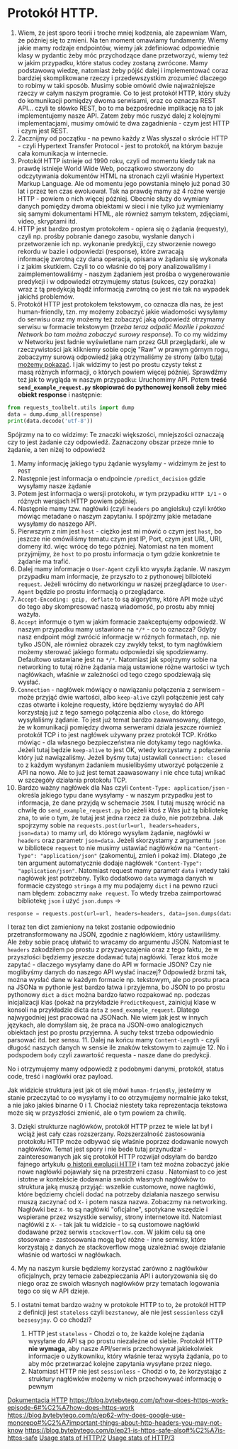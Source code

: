 # Protokół HTTP.

1. Wiem, że jest sporo teorii i troche mniej kodzenia, ale zapewniam Wam, że później się to zmieni. Na ten moment omawiamy fundamenty. Wiemy jakie mamy rodzaje endpointów, wiemy jak zdefiniować odpowiednie klasy w pydantic żeby móc przychodzące dane przetworzyć, wiemy też w jakim przypadku, które status codey zostaną zwrócone. Mamy podstawową wiedzę, natomiast żeby pójść dalej i implementować coraz bardziej skomplikowane rzeczy i przedewszystkim zrozumieć dlaczego to robimy w taki sposób. Musimy sobie omówić dwie najważniejsze rzeczy w całym naszym programie. Co to jest protokół HTTP, który służy do komunikacji pomiędzy dwoma serwisami, oraz co oznacza REST API... czyli te słówko REST, bo to ma bezpośrednie implikację na to jak implementujemy nasze API. Zatem żeby móc ruszyć dalej z kolejnymi implementacjami, musimy omówić te dwa zagadnienia - czym jest HTTP i czym jest REST.
2. Zacznijmy od początku - na pewno każdy z Was słyszał o skrócie HTTP - czyli Hypertext Transfer Protocol - jest to protokół, na którym bazuje cała komunikacja w internecie. 
3. Protokół HTTP istnieje od 1990 roku, czyli od momentu kiedy tak na prawdę istnieje World Wide Web, początkowo stworzony do odczytywania dokumentów HTML na stronach czyli właśnie Hypertext Markup Language. Ale od momentu jego powstania minęło już ponad 30 lat i przez ten czas ewoluował. Tak na prawdę mamy aż 4 rożne wersje HTTP - powiem o nich więcej później. Obecnie służy do wymiany danych pomiędzy dwoma obiektami w sieci i nie tylko już wymieniamy się samymi dokumentami HTML, ale również samym tekstem, zdjęciami, video, skryptami itd.
4. HTTP jest bardzo prostym protokołem - opiera się o żądania (requesty), czyli np. prośby pobranie danego zasobu, wysłanie danych i przetworzenie ich np. wykonanie predykcji, czy stworzenie nowego rekordu w bazie i odpowiedzi (response), które zwracają informację zwrotną czy dana operacja, opisana w żądaniu się wykonała i z jakim skutkiem. Czyli to co właśnie do tej pory analizowaliśmy i zaimplementowaliśmy - naszym żądaniem jest prośba o wygenerowanie predykcji i w odpowiedzi otrzymujemy status (sukces, czy porażka) wraz z tą predykcją bądź informacją zwrotną co jest nie tak na wypadek jakichś problemów.
5. Protokół HTTP jest protokołem tekstowym, co oznacza dla nas, że jest human-friendly, tzn. my możemy zobaczyć jakie wiadomości wysyłamy do serwisu oraz my możemy też zobaczyć jaką odpowiedź otrzymamy serwisu w formacie tekstowym (*trzeba teraz odpalić Mozille i pokazać Network bo tam można zobaczyć surowy response*). To co my widzimy w Networku jest ładnie wyświetlane nam przez GUI przeglądarki, ale w rzeczywistości jak klikniemy sobie opcję "Raw" w prawym górnym rogu, zobaczymy surową odpowiedź jaką otrzymaliśmy ze strony (albo [tutaj możemy pokazać](https://developer.mozilla.org/en-US/docs/Web/HTTP/Overview#http_flow). I jak widzimy to jest po prostu czysty tekst z masą różnych informacji, o których powiem więcej później. Sprawdźmy też jak to wygląda w naszym przypadku: 
Uruchomimy API. Potem **treść `send_example_request.py` skopiować do pythonowej konsoli żeby mieć obiekt response** i następnie:

```python
from requests_toolbelt.utils import dump
data = dump.dump_all(response)
print(data.decode('utf-8'))
```

Spójrzmy na to co widzimy: Te znaczki większości, mniejszości oznaczają czy to jest żadanie czy odpowiedź. Zaznaczony obszar przeze mnie to żądanie, a ten niżej to odpowiedź
1. Mamy informację jakiego typu żądanie wysyłamy - widzimym że jest to `POST`
2. Następnie jest informacja o endpoincie `/predict_decision` gdzie wysyłamy nasze żądanie
3. Potem jest informacja o wersji protokołu, w tym przypadku `HTTP 1/1` - o różnych wersjach HTTP powiem później.
4. Następnie mamy tzw. nagłówki (czyli `headers` po angielsku) czyli krótko mówiąc metadane o naszym zapytaniu. I spójrzmy jakie metadane wysyłamy do naszego API.  
5. Pierwszym z nim jest `host` - ciężko jest mi mówić o czym jest `host`, bo jeszcze nie omówiliśmy tematu czym jest IP, Port, czym jest URL, URI, domeny itd. więc wrócę do tego później. Natomiast na ten moment przyjmijmy, że `host` to po prostu informacja o tym gdzie konkretnie te żądanie ma trafić. 
6. Dalej mamy informacje o `User-Agent` czyli kto wysyła żądanie. W naszym przypadku mam informacje, że przyszło to z pythonowej bilbioteki `request`. Jeżeli wrócimy do networkingu w naszej przeglądarce to `User-Agent` będzie po prostu informacją o przeglądarce.
7. `Accept-Encoding: gzip, deflate` to są algorytmy, które API może użyć do tego aby skompresować naszą wiadomość, po prostu aby mniej ważyła.
8. `Accept` informuje o tym w jakim formacie zaakceptujemy odpowiedź. W naszym przypadku mamy ustawione na `*/*` - co to oznacza? Gdyby nasz endpoint mógł zwrócić informacje w różnych formatach, np. nie tylko JSON, ale również obrazek czy zwykły tekst, to tym nagłówkiem możemy sterować jakiego formatu odpowiedzi się spodziewamy. Defaultowo ustawiane jest na `*/*`. Natomiast jak spojrzymy sobie na networking to tutaj różne żądania mają ustawione różne wartości w tych nagłówkach, właśnie w zależności od tego czego spodziewają się wysłać.
9. `Connection` - nagłówek mówiący o nawiązaniu połączenia z serwisem - może przyjąć dwie wartości, albo `keep-alive` czyli połączenie jest cały czas otwarte i kolejne requesty, które będziemy wysyłać do API korzystają już z tego samego połączenia albo `close`, do którego wysyłaliśmy żądanie. To jest już temat bardzo zaawansowany, dlatego, że w komunikacji pomiędzy dwoma serwerami działa jeszcze również protokół TCP i to jest nagłówek używany przez protokół TCP. Krótko mówiąc - dla własnego bezpieczeństwa nie dotykamy tego nagłówka. Jeżeli tutaj będzie `keep-alive` to jest OK, wtedy korzystamy z połączenia który już nawiązaliśmy. Jeżeli byśmy tutaj ustawiali `Connection: closed` to z każdym wysłanym żadaniem musielibyśmy utworzyć połączenie z API na nowo. Ale to już jest temat zaawasowany i nie chce tutaj wnikać w szczegóły działania protokołu TCP.
10. Bardzo ważny nagłówek dla Nas czyli `Content-Type: application/json` - określa jakiego typu dane wysyłamy - w naszym przypadku jest to informacja, że dane przyjdą w schemacie `JSON`. 
I tutaj muszę wrócić na chwilę do `send_example_request.py` bo jeżeli ktoś z Was już tą bibliotekę zna, to wie o tym, że tutaj jest jedna rzecz za dużo, nie potrzebna. Jak spojrzymy sobie na `requests.post(url=url, headers=headers, json=data)` to mamy url, do którego wysyłam żądanie, nagłówki w `headers` oraz parametr `json=data`. Jeżeli skorzystamy z argumentu `json` w bibliotece `request` to nie musimy ustawiać nagłówków na `"Content-Type": "application/json"`  (zakomentuj, zmień i pokaż im). Dlatego ,że ten argument automatycznie dodaje nagłówek `"Content-Type": "application/json"`. Natomiast request mamy parametr `data` i wtedy taki nagłówek jest potrzebny. Tylko dodatkowo `data` wymaga danych w formacie czystego `stringa` a my mu podajemy `dict` i na pewno rzuci nam błędem: zobaczmy `make request`. To wtedy trzeba zaimportować bibliotekę `json` i użyć `json.dumps` -> 
```python
response = requests.post(url=url, headers=headers, data=json.dumps(data))
```
I teraz ten dict zamieniony na tekst zostanie odpowiednio przetransformowany na JSON, zgodnie z nagłówkiem, który ustawiliśmy. Ale żeby sobie pracę ułatwić to wracamy do argumentu JSON. Natomiast te `headers` zakodziłem po prostu z przyzwyczajenia oraz z tego faktu, że w przyszłości będziemy jeszcze dodawać tutaj nagłówki. 
Teraz ktoś może zapytać - dlaczego wysyłamy dane do API w formacie JSON? Czy nie moglibyśmy danych do naszego API wysłać inaczej? Odpowiedź brzmi tak, można wysłać dane w każdym formacie np. tekstowym, ale po prostu praca na JSONa w pythonie jest bardzo łatwa i przyjemna, bo JSON to po prostu pythonowy `dict` a `dict` można bardzo łatwo rozpakować np. podczas inicjalizacji klas (pokaż na przykładzie `PredictRequest`, zainicjuj klase w konsoli na przykładzie dicta `data` z `send_example_request`. Dlatego najwygodniej jest pracować na JSONach. Nie wiem jak jest w innych językach, ale domyślam się, że praca na JSON-owo analogicznych obiektach jest po prostu przyjemna. A suchy tekst trzeba odpowiednio parsować itd. bez sensu.
11. Dalej na końcu mamy `Content-Length` - czyli długość naszych danych w sensie ile znaków tekstowym to zajmuje
12. No i podspodem `body` czyli zawartość requesta - nasze dane do predykcji.

No i otrzymujemy mamy odpowiedż z podobnymi danymi, protokół, status code, treść i nagłówki oraz payload.

Jak widzicie struktura jest jak ot się mówi `human-friendly`, jesteśmy w stanie przeczytać to co wysyłamy i to co otrzymujemy normalnie jako tekst, a nie jako jakieś binarne 0 i 1. Chociaż niestety taka reprezentacja tekstowa może się w przyszłości zmienić, ale o tym powiem za chwilę.

3. Dzięki strukturze nagłówków, protokół HTTP przez te wiele lat był i wciąż jest cały czas rozszerzany. Rozszerzalność zastosowania protokołu HTTP może odbywać się właśnie poprzez dodawanie nowych nagłówków. Temat jest spory i nie bede tutaj przynudzał - zainteresowanych jak się protokół HTTP rozwijał odsyłam do bardzo fajnego artykułu [o historii ewolucji HTTP](https://developer.mozilla.org/en-US/docs/Web/HTTP/Basics_of_HTTP/Evolution_of_HTTP) i tam też można zobaczyć jakie nowe nagłówki pojawiały się na przestrzeni czasu . Natomiast to co jest istotne w kontekście dodawania swoich własnych nagłówków to struktura jaką muszą przyjąć: wszelkie customowe, nowe nagłówki, które będziemy chcieli dodać na potrzeby działania naszego serwisu muszą zaczynać od `X-` i potem nasza nazwa. Zobaczmy na networking. Nagłówki bez `X-` to są nagłówki "oficjalne", spotykane wszędzie i wspierane przez wszystkie serwisy, strony internetowe itd. Natomiast nagłówki z `X-` - tak jak tu widzicie - to są customowe nagłówki dodawane przez serwis `stackoverflow.com`. W jakim celu są one stosowane - zastosowania mogą być różne - inne serwisy, które korzystają z danych ze stackoverflow mogą uzależniać swoje działanie właśnie od wartości w nagłówkach.

4. My na naszym kursie będziemy korzystać zarówno z nagłówków oficjalnych, przy temacie zabezpieczania API i autoryzowania się do niego oraz ze swoich własnych nagłówków przy tematach logowania tego co się w API dzieje.

5. I ostatni temat bardzo ważny w protokole HTTP to to, że protokół HTTP z definicji jest `stateless` czyli `bezstanowy`, ale nie jest `sessionless` czyli `bezsesyjny`. O co chodzi? 
	1. HTTP jest `stateless` - Chodzi o to, że każde kolejne żądania wysyłane do API są po prostu niezależne od siebie. Protokół HTTP **nie wymaga**, aby nasze API/serwis przechowywał jakiekolwiek informacje o użytkowniku, który właśnie teraz wysyła żądania, po to aby móc przetwarzać kolejne zapytania wysyłane przez niego.
	2. Natomiast HTTP nie jest `sessionless` - Chodzi o to, że korzystając z struktury nagłówków możemy w nich przechowywać informację o pewnym  
   


[Dokumentacja HTTP](https://developer.mozilla.org/en-US/docs/Web/HTTP/Overview)
https://blog.bytebytego.com/p/how-does-https-work-episode-6#%C2%A7how-does-https-work
https://blog.bytebytego.com/p/ep62-why-does-google-use-monorepo#%C2%A7important-things-about-http-headers-you-may-not-know
https://blog.bytebytego.com/p/ep21-is-https-safe-also#%C2%A7is-https-safe
[Usage stats of HTTP/2](https://w3techs.com/technologies/details/ce-http2)
[Usage stats of HTTP/3](https://w3techs.com/technologies/details/ce-http3)

